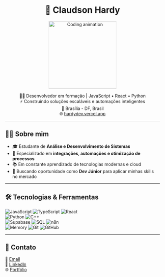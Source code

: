 <h1 align="center">🚀 Claudson Hardy</h1>

<p align="center">
  <img src="https://media.giphy.com/media/qgQUggAC3Pfv687qPC/giphy.gif" width="220" alt="Coding animation" />
</p>

<p align="center">
  👨‍💻 Desenvolvedor em formação | JavaScript • React • Python <br>
  ⚡ Construindo soluções escaláveis e automações inteligentes <br>
  📍 Brasília - DF, Brasil <br>
  🌐 <a href="https://hardydev.vercel.app" target="_blank">hardydev.vercel.app</a>
</p>

---

## 🧑‍🚀 Sobre mim
- 🎓 Estudante de **Análise e Desenvolvimento de Sistemas**  
- 🔧 Especializado em **integrações, automações e otimização de processos**  
- 📚 Em constante aprendizado de tecnologias modernas e cloud  
- 🎯 Buscando oportunidade como **Dev Júnior** para aplicar minhas skills no mercado  

---

## 🛠️ Tecnologias & Ferramentas

<p align="center">

![JavaScript](https://img.shields.io/badge/-JavaScript-181717?style=for-the-badge&logo=javascript&logoColor=F7DF1E)
![TypeScript](https://img.shields.io/badge/-TypeScript-181717?style=for-the-badge&logo=typescript&logoColor=3178C6)
![React](https://img.shields.io/badge/-React-181717?style=for-the-badge&logo=react&logoColor=61DAFB)  
![Python](https://img.shields.io/badge/-Python-181717?style=for-the-badge&logo=python&logoColor=3776AB)
![C++](https://img.shields.io/badge/-C++-181717?style=for-the-badge&logo=c%2B%2B&logoColor=00599C)  
![Supabase](https://img.shields.io/badge/-Supabase-181717?style=for-the-badge&logo=supabase&logoColor=3ECF8E)
![SQL](https://img.shields.io/badge/-SQL-181717?style=for-the-badge&logo=postgresql&logoColor=336791)
![n8n](https://img.shields.io/badge/-n8n-181717?style=for-the-badge&logo=n8n&logoColor=E55561)  
![Memory](https://img.shields.io/badge/-Memory%20REGG-181717?style=for-the-badge&logo=databricks&logoColor=FF3621)
![Git](https://img.shields.io/badge/-Git-181717?style=for-the-badge&logo=git&logoColor=F05032)
![GitHub](https://img.shields.io/badge/-GitHub-181717?style=for-the-badge&logo=github&logoColor=white)

</p>

---

## 📡 Contato

📧 [Email](mailto:contatoclaudsonhardy@gmail.com)  
🔗 [LinkedIn](https://www.linkedin.com/in/claudson-hardy)  
🌐 [Portfólio](https://hardydev.vercel.app)  
